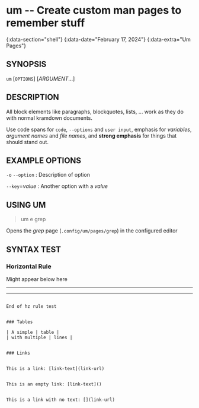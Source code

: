 # um -- Create custom man pages to remember stuff
{:data-section="shell"}
{:data-date="February 17, 2024"}
{:data-extra="Um Pages"}

## SYNOPSIS

`um` [`OPTIONS`] [*ARGUMENT*...]

## DESCRIPTION

All block elements like paragraphs, blockquotes, lists, ... work as they
do with normal kramdown documents.

Use code spans for `code`, `--options` and `user input`, emphasis for
*variables*, *argument names* and *file names*, and **strong emphasis**
for things that should stand out.

## EXAMPLE OPTIONS

`-o`
`--option`
: Description of option

`--key`=*value*
: Another option with a *value*

## USING UM


> um e grep

Opens the *grep* page (`.config/um/pages/grep`) in the configured editor 

## SYNTAX TEST


### Horizontal Rule

Might appear below here

***

---

~~~

End of hz rule test


### Tables

| A simple | table |
| with multiple | lines |


### Links


This is a link: [link-text](link-url)


This is an empty link: [link-text]()


This is a link with no text: [](link-url)



